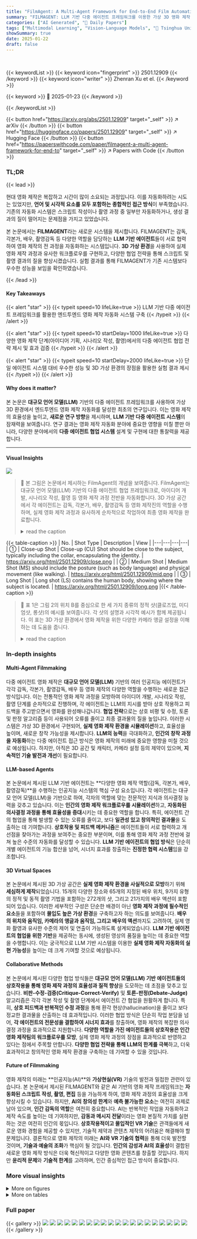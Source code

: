 ```yaml
---
title: "FilmAgent: A Multi-Agent Framework for End-to-End Film Automation in Virtual 3D Spaces"
summary: "FILMAGENT: LLM 기반 다중 에이전트 프레임워크를 이용한 가상 3D 영화 제작 자동화"
categories: ["AI Generated", "🤗 Daily Papers"]
tags: ["Multimodal Learning", "Vision-Language Models", "🏢 Tsinghua University",]
showSummary: true
date: 2025-01-22
draft: false
---
```


<br>

{{< keywordList >}}
{{< keyword icon="fingerprint" >}} 2501.12909 {{< /keyword >}}
{{< keyword icon="writer" >}} Zhenran Xu et el. {{< /keyword >}}
 
{{< keyword >}} 🤗 2025-01-23 {{< /keyword >}}
 
{{< /keywordList >}}

{{< button href="https://arxiv.org/abs/2501.12909" target="_self" >}}
↗ arXiv
{{< /button >}}
{{< button href="https://huggingface.co/papers/2501.12909" target="_self" >}}
↗ Hugging Face
{{< /button >}}
{{< button href="https://paperswithcode.com/paper/filmagent-a-multi-agent-framework-for-end-to" target="_self" >}}
↗ Papers with Code
{{< /button >}}




### TL;DR


{{< lead >}}

현대 영화 제작은 복잡하고 시간이 많이 소요되는 과정입니다.  이를 자동화하려는 시도는 있었지만, **언어 및 시각적 요소를 모두 포함하는 종합적인 접근 방식**이 부족했습니다. 기존의 자동화 시스템은 스크립트 작성이나 촬영 과정 중 일부만 자동화하거나, 생성 결과의 질이 떨어지는 문제점을 가지고 있었습니다. 

본 논문에서는 **FILMAGENT**라는 새로운 시스템을 제시합니다.  FILMAGENT는 감독, 각본가, 배우, 촬영감독 등 다양한 역할을 담당하는 **LLM 기반 에이전트**들이 서로 협력하여 영화 제작의 전 과정을 자동화하는 시스템입니다.  **3D 가상 환경**을 사용하여 실제 영화 제작 과정과 유사한 워크플로우를 구현하고, 다양한 협업 전략을 통해 스크립트 및 촬영 결과의 질을 향상시켰습니다.  실험 결과를 통해 FILMAGENT가 기존 시스템보다 우수한 성능을 보임을 확인하였습니다.

{{< /lead >}}


#### Key Takeaways

{{< alert "star" >}}
{{< typeit speed=10 lifeLike=true >}} LLM 기반 다중 에이전트 프레임워크를 활용한 엔드투엔드 영화 제작 자동화 시스템 구축 {{< /typeit >}}
{{< /alert >}}

{{< alert "star" >}}
{{< typeit speed=10 startDelay=1000 lifeLike=true >}} 다양한 영화 제작 단계(아이디어 기획, 시나리오 작성, 촬영)에서의 다중 에이전트 협업 전략 제시 및 효과 검증 {{< /typeit >}}
{{< /alert >}}

{{< alert "star" >}}
{{< typeit speed=10 startDelay=2000 lifeLike=true >}} 단일 에이전트 시스템 대비 우수한 성능 및 3D 가상 환경의 장점을 활용한 실험 결과 제시 {{< /typeit >}}
{{< /alert >}}

#### Why does it matter?
본 논문은 **대규모 언어 모델(LLM)** 기반의 다중 에이전트 프레임워크를 사용하여 가상 3D 환경에서 엔드투엔드 영화 제작 자동화를 달성한 최초의 연구입니다. 이는 영화 제작의 효율성을 높이고, **새로운 연구 방향**을 제시하며, **LLM 기반 다중 에이전트 시스템**의 잠재력을 보여줍니다.  연구 결과는 영화 제작 자동화 분야에 중요한 영향을 미칠 뿐만 아니라, 다양한 분야에서의 **다중 에이전트 협업 시스템** 설계 및 구현에 대한 통찰력을 제공합니다.

------
#### Visual Insights



![](https://arxiv.org/html/2501.12909/extracted/6148210/pics_v2/intro_2025_v3.png)

> 🔼 본 그림은 논문에서 제시하는 FilmAgent의 개념을 보여줍니다. FilmAgent는 대규모 언어 모델(LLM) 기반의 다중 에이전트 협업 프레임워크로, 아이디어 개발, 시나리오 작성, 촬영 등 영화 제작 과정 전반을 자동화합니다. 3D 가상 공간에서 각 에이전트는 감독, 각본가, 배우, 촬영감독 등 영화 제작진의 역할을 수행하며, 실제 영화 제작 과정과 유사하게 순차적으로 작업하여 최종 영화 제작을 완료합니다.
> <details>
> <summary>read the caption</summary>
> Figure 1:  We introduce FilmAgent, a multi-agent collaborative framework for end-to-end film automation powered by large language models (LLMs). A team of LLM-based agents takes on film crew roles, and simulates the human workflow in 3D virtual spaces by sequentially engaging in idea development, scriptwriting, and cinematography, finally completing the filmmaking process.
> </details>





{{< table-caption >}}
| No. | Shot Type | Description | View |
|---|---|---|---|
| ① | Close-up Shot | Close-up (CU) Shot should be close to the subject, typically including the collar, encapsulating the identity. | https://arxiv.org/html/2501.12909/close.png |
| ② | Medium Shot | Medium Shot (MS) should include the posture (such as body language) and physical movement (like walking). | https://arxiv.org/html/2501.12909/mid.png |
| ③ | Long Shot | Long shot (LS) contains the human body, showing where the subject is located. | https://arxiv.org/html/2501.12909/long.png |{{< /table-caption >}}

> 🔼 표 1은 그림 2의 위치 B를 중심으로 한 세 가지 종류의 정적 샷(클로즈업, 미디엄샷, 롱샷)의 예시를 보여줍니다. 각 샷의 설명과 시각적 예시가 함께 제공됩니다. 이 표는 3D 가상 환경에서 영화 제작을 위한 다양한 카메라 앵글 설정을 이해하는 데 도움을 줍니다.
> <details>
> <summary>read the caption</summary>
> Table 1: Examples of 3 types of static shots in Figure 2, targeted at Position B.
> </details>





### In-depth insights


#### Multi-Agent Filmmaking
다중 에이전트 영화 제작은 **대규모 언어 모델(LLM)** 기반의 여러 인공지능 에이전트가 각각 감독, 각본가, 촬영감독, 배우 등 영화 제작의 다양한 역할을 수행하는 새로운 접근 방식입니다. 이는 전통적인 영화 제작 과정을 모방하여 아이디어 개발, 시나리오 작성, 촬영 단계를 순차적으로 진행하며, 각 에이전트는 LLM의 지시를 받아 상호 작용하고 피드백을 주고받으면서 영화를 완성해나갑니다.  **협업 전략**으로는 상호 비평 및 수정, 토론 및 판정 알고리즘 등이 사용되어 오류를 줄이고 최종 결과물의 질을 높입니다.  이러한 시스템은 가상 3D 환경에서 구현되어,  **실제 영화 제작 환경을 시뮬레이션**하고, 효율성을 높이며, 새로운 창작 가능성을 제시합니다. **LLM의 능력**을 극대화하고, **인간의 창작 과정을 자동화**하는 다중 에이전트 접근 방식은 영화 제작의 미래에 중요한 영향을 미칠 것으로 예상됩니다.  하지만, 아직은 3D 공간 및 캐릭터, 카메라 설정 등의 제약이 있으며,  **지속적인 기술 발전과 개선**이 필요합니다.

#### LLM-based Agents
본 논문에서 제시된 LLM 기반 에이전트는 **다양한 영화 제작 역할(감독, 각본가, 배우, 촬영감독)**을 수행하는 인공지능 시스템의 핵심 구성 요소입니다. 각 에이전트는 대규모 언어 모델(LLM)을 기반으로 하여, 각자의 역할에 맞는 전문적인 지식과 의사결정 능력을 갖추고 있습니다. 이는 **인간의 영화 제작 워크플로우를 시뮬레이션**하고, **자동화된 의사결정 과정을 통해 효율성을 증대**시키는 데 중요한 역할을 합니다.  특히, 에이전트 간의 협업을 통해 발생할 수 있는 오류를 줄이고, 보다 **일관성 있고 창의적인 결과물**을 도출하는 데 기여합니다.  **상호작용 및 피드백 메커니즘**은 에이전트들이 서로 협력하고 개선점을 찾아가는 과정을 보여주는 중요한 부분이며, 이를 통해 영화 제작 과정 전반에 걸쳐 높은 수준의 자동화를 달성할 수 있습니다.  **LLM 기반 에이전트의 협업 방식**은 단순히 개별 에이전트의 기능 합산을 넘어, 시너지 효과를 창출하는 **진정한 협력 시스템**임을 강조합니다.

#### 3D Virtual Spaces
본 논문에서 제시된 3D 가상 공간은 **실제 영화 제작 환경을 사실적으로 모방**하기 위해 **세심하게 제작**되었습니다.  15개의 다양한 장소와 65개의 지정된 배우 위치, 9가지 유형의 정적 및 동적 촬영 기법을 포함하는 272개의 샷, 그리고 21가지의 배우 액션이 포함되어 있습니다. 이러한 세부적인 구성은 단순한 배경이 아닌 **영화 제작 과정에 필수적인 요소**들을 포함하여 **몰입도 높은 가상 환경**을 구축하고자 하는 의도를 보여줍니다.  **배우의 위치와 움직임, 카메라의 앵글과 움직임, 그리고 배우의 액션**까지도 고려하여, 실제 영화 촬영과 유사한 수준의 제어 및 연출이 가능하도록 설계되었습니다.  **LLM 기반 에이전트의 협업을 위한 기반**을 제공하는 동시에, 생성된 영상의 품질을 높이는 데 중요한 역할을 수행합니다.  이는 궁극적으로 LLM 기반 시스템을 이용한 **실제 영화 제작 자동화의 실현 가능성**을 높이는 데 크게 기여할 것으로 예상됩니다.

#### Collaborative Methods
본 논문에서 제시된 다양한 협업 방식들은 **대규모 언어 모델(LLM) 기반 에이전트들의 상호작용을 통해 영화 제작 과정의 효율성과 질적 향상**을 도모하는 데 초점을 맞추고 있습니다.  **비판-수정-검증(Critique-Correct-Verify)** 및 **토론-판정(Debate-Judge)** 알고리즘은 각각 각본 작성 및 촬영 단계에서 에이전트 간 협업을 원활하게 합니다. 특히, **상호 피드백과 반복적인 수정 과정**을 통해 환각 현상(hallucination)을 줄이고 보다 정교한 결과물을 산출하는 데 효과적입니다.  이러한 협업 방식은 단순히 작업 분담을 넘어, **각 에이전트의 전문성을 결합하여 시너지 효과**를 창출하며, 영화 제작의 복잡한 의사결정 과정을 효과적으로 지원합니다.  **다양한 역할을 가진 에이전트들의 상호작용은 인간 영화 제작팀의 워크플로우를 모방**, 실제 영화 제작 과정의 장점을 효과적으로 반영하고 있다는 점에서 주목할 만합니다.  **다양한 협업 전략을 통해 LLM의 한계를 극복**하고, 더욱 효과적이고 창의적인 영화 제작 환경을 구축하는 데 기여할 수 있을 것입니다.

#### Future of Filmmaking
영화 제작의 미래는 **인공지능(AI)**와 **가상현실(VR)** 기술의 발전과 밀접한 관련이 있습니다.  본 논문에서 제시된 FILMAGENT와 같은 AI 기반의 영화 제작 프레임워크는 **자동화된 스크립트 작성, 촬영, 편집** 등을 가능하게 하여, 영화 제작 과정의 효율성을 크게 향상시킬 수 있습니다. 하지만, **AI의 창의성 한계**와 **예측 불가능한 요소**는 여전히 과제로 남아 있으며, **인간 감독의 역할**은 여전히 중요합니다.  AI는 반복적인 작업을 자동화하고 제작 속도를 높이는 데 기여하지만, **감동과 메시지 전달**이라는 영화 본질적 가치를 실현하는 것은 여전히 인간의 몫입니다.  **상호작용적이고 몰입적인 VR 기술**은 관객들에게 새로운 영화 경험을 제공할 수 있지만, 기술적 제약과 콘텐츠 제작의 어려움은 해결해야 할 문제입니다.  결론적으로 영화 제작의 미래는 **AI와 VR 기술의 협력**을 통해 더욱 발전할 것이며, **기술과 예술의 조화**가 핵심이 될 것입니다.  **인간의 감성과 AI의 효율성**이 결합된 새로운 영화 제작 방식은 더욱 혁신적이고 다양한 영화 콘텐츠를 창출할 것입니다.  하지만 **윤리적 문제**와 **기술적 한계**를 고려하며, 인간 중심적인 접근 방식이 중요합니다.


### More visual insights

<details>
<summary>More on figures
</summary>


![](https://arxiv.org/html/2501.12909/x1.png)

> 🔼 그림 2는 Unity를 사용하여 FilmAgent에서 구축된 3D 공간(거실) 중 하나를 수직으로 본 모습입니다.  환경은 배우의 지정된 위치와 촬영을 위한 다양한 카메라 설정을 미리 구성하고 있습니다.  여기에는 여러 거리에서 정지된 샷과 캐릭터를 따라가거나 중심으로 회전하는 동적 샷이 포함됩니다. 이 공간의 전체 카메라 설정은 그림 8에 나와 있습니다.
> <details>
> <summary>read the caption</summary>
> Figure 2: A vertical view of one of the 3D spaces (the living room) in FilmAgent built with Unity. The environment is pre-configured with designated positions for actors and various camera setups for cinematography. These include static shots from multiple distances and dynamic shots that either follow or orbit around characters. Full camera setup of this space is provided in Figure 8.
> </details>



![](https://arxiv.org/html/2501.12909/x2.png)

> 🔼 그림 3은 FilmAgent의 워크플로우를 보여줍니다. 이야기의 아이디어와 3D 가상 공간이 주어지면 감독은 캐릭터 프로필과 장면 개요를 만듭니다. 배우, 각본가, 감독은 대화와 동작에 대해 협업합니다. 촬영 감독은 각 줄에 대한 카메라 설정을 주석으로 달고, 마지막으로 3D 공간에서 영화를 촬영합니다. LLM 기반 에이전트는 다양한 영화 제작진 역할을 맡아 Critique-Correct-Verify 및 Debate-Judge 전략을 통해 협업합니다.
> <details>
> <summary>read the caption</summary>
> Figure 3:  Workflow of FilmAgent. Given a story idea and 3D virtual spaces, the director creates character profiles and a scene outline. Actors, the screenwriter, and the director then collaborate on dialogue and movements. Cinematographers annotate camera setups for each line. Finally, the film is shot within the 3D spaces. LLM-based agents take on various film crew roles, collaborating through Critique-Correct-Verify and Debate-Judge strategies.
> </details>



![](https://arxiv.org/html/2501.12909/x3.png)

> 🔼 그림 4는 각 대사에 해당하는 동작을 주석으로 달아야 한다는 점을 보여줍니다. 즉, 시나리오 작가는 단순히 대화만 쓰는 것이 아니라, 각 대사에 맞는 배우의 동작, 즉 어떤 자세를 취해야 하는지, 어떤 동작을 해야 하는지를 구체적으로 지정해야 함을 의미합니다. 이를 통해 시각적 스토리텔링에 대한 이해를 높이고, 보다 풍부하고 몰입도 높은 영상 제작을 위한 기반을 마련합니다.
> <details>
> <summary>read the caption</summary>
> Figure 4: The responsibilities of a screenwriter extend beyond writing dialogues; they also involve annotating the corresponding action for each line.
> </details>



![](https://arxiv.org/html/2501.12909/x4.png)

> 🔼 그림 5는 다중 에이전트 협업 이후 업데이트된 스크립트와 카메라 선택에 대한 승률, 무승부율, 패배율을 보여줍니다. 원본 버전과 비교하여 다중 에이전트 협업을 통해 스크립트와 카메라 설정이 얼마나 개선되었는지 정량적으로 나타냅니다.  세부적으로는 스크립트 작성 단계(Scriptwriting #2, Scriptwriting #3)와 촬영 단계(Cinematography)에서의 개선 효과를 보여주는 승률을 제시합니다.
> <details>
> <summary>read the caption</summary>
> Figure 5:  Compared with the original version, the win, tie, and lose rates of the updated script and camera choices after multi-agent collaboration.
> </details>



![](https://arxiv.org/html/2501.12909/extracted/6148210/locations/Apartment_kitchen.png)

> 🔼 본 그림은 FilmAgent와 Sora가 생성한 '다툼과 결별 장면' 비디오를 비교한 것입니다. Sora는 다양한 장면, 스타일, 샷에 대한 뛰어난 적응력을 보여주는 반면, FilmAgent는 이야기 전개 능력을 갖춘 일관성 있고 물리 법칙을 준수하는 비디오를 생성할 수 있습니다. 즉, Sora는 다양한 시각적 표현에 유연하지만, FilmAgent는 이야기의 흐름과 물리적 현실성을 더 잘 유지합니다.
> <details>
> <summary>read the caption</summary>
> Figure 6: Comparison of videos showing “a quarrel and breakup scene” produced by FilmAgent and Sora. Sora demonstrates excellent adaptability to various scenes, styles, and shots, while FilmAgent can produce coherent, physics-compliant videos with storytelling capabilities.
> </details>



![](https://arxiv.org/html/2501.12909/extracted/6148210/locations/Apartment_living_room.png)

> 🔼 그림은 아파트 주방의 3D 렌더링을 보여줍니다. 가구와 가전제품이 배치되어 있으며, 실제 아파트 주방과 유사한 환경을 제공합니다.  이 이미지는 가상 영화 제작을 위한 FILMAGENT 프레임워크에서 사용되는 가상 3D 공간의 일부분을 보여줍니다.  다양한 가구와 장비를 통해 다양한 영화 장면을 촬영할 수 있는 다양한 환경을 제공합니다.
> <details>
> <summary>read the caption</summary>
> (a) Apartment kitchen
> </details>



![](https://arxiv.org/html/2501.12909/extracted/6148210/locations/Beverage_Room.png)

> 🔼 해당 그림은 논문의 3.1절 환경 설정 부분에 포함된 여러 3D 가상 공간 중 하나인 아파트 거실의 모습을 보여줍니다.  아파트 거실 공간은 영화 제작을 위한 가상 세트장으로 사용되며, 배우의 위치, 카메라 위치, 촬영 각도 등이 미리 설정되어 있습니다.  다양한 가구와 소품들이 배치되어 있으며, 현실적인 아파트 거실 분위기를 재현하고 있습니다. 이 그림은 FILMAGENT 시스템이 제공하는 다양하고 현실적인 3D 환경을 보여주는 예시 중 하나입니다.
> <details>
> <summary>read the caption</summary>
> (b) Apartment living room
> </details>



![](https://arxiv.org/html/2501.12909/extracted/6148210/locations/Billiard_room.png)

> 🔼 그림은 논문의 3.1절 환경 설정에서 설명하는 가상 3D 영화 제작 공간 중 하나인 음료수가 있는 방(Beverage room)을 보여줍니다. 이 공간은 다양한 영화 장면을 촬영할 수 있도록 다양한 소품과 배경으로 구성되어 있습니다.  다른 그림들과 마찬가지로, 배우의 위치와 카메라 위치가 미리 설정되어 있어 영화 제작 과정의 자동화를 위한 시스템의 핵심 요소임을 보여줍니다.
> <details>
> <summary>read the caption</summary>
> (c) Beverage room
> </details>



![](https://arxiv.org/html/2501.12909/extracted/6148210/locations/Dining_Room.png)

> 🔼 그림 (d)는 논문에서 제시된 가상 3D 공간 중 하나인 당구장을 보여줍니다. 당구대, 의자, 테이블 등 당구장의 전형적인 가구들이 배치되어 있으며, 영화 제작을 위해 배우의 위치와 카메라 앵글을 미리 설정할 수 있도록 디자인되었습니다.  실제 영화 촬영 환경과 유사한 가상 환경을 구축하여 영화 제작 과정을 자동화하는 FILMAGENT 시스템의 구성 요소를 보여주는 예시입니다.
> <details>
> <summary>read the caption</summary>
> (d) Billiard room
> </details>



![](https://arxiv.org/html/2501.12909/extracted/6148210/locations/Gaming_room.png)

> 🔼 그림은 논문의 3.1절 환경 설정에서 언급된 가상 3D 공간 중 하나인 다이닝 룸(식당)의 모습을 보여줍니다.  다양한 가구와 배경으로 구성된 현실적인 식당의 모습을 보여주며, 영화 제작을 위한 가상 환경으로 사용됨을 시각적으로 보여줍니다.  실제 영화 촬영처럼 배우의 위치와 카메라 각도를 미리 설정하여 사용할 수 있는 공간임을 보여줍니다.
> <details>
> <summary>read the caption</summary>
> (e) Dining room
> </details>



![](https://arxiv.org/html/2501.12909/extracted/6148210/locations/Large_kitchen.png)

> 🔼 그림 (f)는 논문에서 제시된 가상 3D 환경의 게임방을 보여줍니다. 다양한 가구와 게임 관련 용품들이 배치되어 있으며, 실제 게임방과 유사한 분위기를 연출합니다. 이 공간은 영화 제작 과정에서 다양한 장면을 연출하는 데 사용될 수 있습니다.  배경으로 사용될 15개의 가상 공간 중 하나입니다.
> <details>
> <summary>read the caption</summary>
> (f) Gaming room
> </details>



![](https://arxiv.org/html/2501.12909/extracted/6148210/locations/Meeting_room.png)

> 🔼 이 그림은 논문의 3.1절 환경 설정에서 설명하는 가상의 3D 공간 중 하나인 큰 주방의 모습을 보여줍니다.  다양한 가구와 물건들이 사실적으로 배치되어 있으며 영화 촬영을 위한 배우의 위치와 카메라의 위치가 미리 설정되어 있는 것을 확인할 수 있습니다.  전체적인 분위기는 현실적인 주방을 연상시키며, 영화 제작에 필요한 다양한 요소들을 포함하고 있습니다.
> <details>
> <summary>read the caption</summary>
> (g) Large kitchen
> </details>



![](https://arxiv.org/html/2501.12909/extracted/6148210/locations/Office.png)

> 🔼 이 그림은 논문의 3.1절 환경 설정에서 설명하는 가상 3D 영화 제작 환경의 일부인 회의실의 모습을 보여줍니다.  다양한 가구와 장비가 갖춰진 실제 회의실처럼 보이도록 디자인되었으며, 영화 제작을 위한 다양한 시나리오를 구현하는 데 사용됩니다.  특히 배우의 위치 및 카메라 위치 설정에 유용하게 사용될 수 있습니다.
> <details>
> <summary>read the caption</summary>
> (h) Meeting room
> </details>



![](https://arxiv.org/html/2501.12909/extracted/6148210/locations/Reception_Room.png)

> 🔼 그림은 논문의 3.1절 환경 설정에서 설명하는 가상 3D 공간 중 하나인 사무실의 모습을 보여줍니다. 다양한 영화 촬영을 위한 다양한 소품 및 배경이 갖춰져 있으며, 배우의 위치와 카메라 위치를 미리 설정하여 영화 제작 과정을 자동화하기 위한 시스템의 환경을 보여줍니다.  실제 사무실과 유사한 환경을 구현하여 현실감 있는 영화 제작이 가능하도록 설계되었음을 알 수 있습니다.
> <details>
> <summary>read the caption</summary>
> (i) Office
> </details>



![](https://arxiv.org/html/2501.12909/extracted/6148210/locations/Relaxing_Room.png)

> 🔼 (j) 접수실 사진은 논문의 3D 가상 환경 설정 섹션에 포함된 여러 장소 중 하나이며, 영화 제작을 위한 다양한 배경을 제공합니다. 이 이미지는 실제 영화 촬영 세트장과 유사하게 디자인된 가상 환경의 디테일을 보여줍니다. 실제 영화 촬영 환경과 유사한 디테일을 가진 가상 세트장을 보여줍니다.
> <details>
> <summary>read the caption</summary>
> (j) Reception room
> </details>



![](https://arxiv.org/html/2501.12909/extracted/6148210/locations/Roadside.png)

> 🔼 그림은 논문의 3.1절 환경 설정에서 설명하는 가상 영화 제작을 위한 3D 가상 공간 중 하나인 '휴식 공간'을 보여줍니다. 편안한 분위기의 가구들과 넓은 공간이 특징이며, 영화 촬영을 위한 다양한 카메라 위치와 배우의 위치가 미리 설정되어 있습니다.
> <details>
> <summary>read the caption</summary>
> (k) Relaxing room
> </details>



![](https://arxiv.org/html/2501.12909/extracted/6148210/locations/Sofa_Corner.png)

> 🔼 그림은 논문의 3.1절 환경 설정에서 설명하는 가상 3D 공간 중 하나인 도로변(Roadside)을 보여줍니다. 사진은 도로변을 배경으로 한 장면으로, 영화 촬영을 위해 미리 설정된 배우의 위치와 카메라 위치를 보여줍니다.  배우는 지정된 위치에서 연기를 하고, 카메라는 특정 각도와 거리에서 촬영을 합니다. 이러한 사전 설정은 영화 제작의 효율성을 높이고, 촬영 과정을 자동화하는 데 도움이 됩니다.
> <details>
> <summary>read the caption</summary>
> (l) Roadside
> </details>



![](https://arxiv.org/html/2501.12909/extracted/6148210/locations/Storehouse.png)

> 🔼 그림은 논문의 3.1절 환경 설정 부분에 속하며, 소파가 있는 가상 3D 공간의 한 장면을 보여줍니다.  다양한 카메라 위치와 촬영 각도를 시각적으로 보여주는 것으로 보입니다. 그림 속의 (m)은 서브 캡션으로 해당 공간이 '소파 코너'임을 나타냅니다.  좀 더 자세히 설명하자면, 영화 제작을 위한 가상 환경을 구축하는 과정에서 사용되는 다양한 장소 중 하나이며, 이 그림을 통해  실제 촬영 환경을 미리 시뮬레이션하고 시각화하여 제작 과정의 효율성을 높이는 데 활용될 수 있습니다.
> <details>
> <summary>read the caption</summary>
> (m) Sofa corner
> </details>



![](https://arxiv.org/html/2501.12909/extracted/6148210/locations/Work_room.png)

> 🔼 그림은 논문의 3.1절 환경 설정에서 설명하는 가상 3D 영화 제작 환경에 포함된 15개 장소 중 하나인 창고의 모습을 보여줍니다. 사진은 창고 내부의 전체적인 분위기와 배치를 보여주는 이미지입니다. 실제 영화 촬영에 사용될 수 있는 다양한 소품과 배경이 배치되어 있을 것으로 예상됩니다. 이 이미지는 논문에서 제시하는 가상 환경이 실제 영화 제작 환경과 유사한 수준의 시각적 디테일과 현실감을 제공함을 시각적으로 보여주는 역할을 합니다.
> <details>
> <summary>read the caption</summary>
> (n) Storehouse
> </details>



![](https://arxiv.org/html/2501.12909/x5.png)

> 🔼 그림은 논문의 3.1절 환경 설정에서 설명하는 가상 3D 영화 제작 공간 중 하나인 작업실의 모습을 보여줍니다.  다양한 영화 촬영을 위해 미리 설정된 배우 위치와 카메라 위치가 포함되어 있습니다.  이러한 3D 공간은 다양한 장면을 위한 다양한 배경을 제공하고, 영화 제작 과정의 자동화에 필수적인 요소입니다.
> <details>
> <summary>read the caption</summary>
> (o) Work room
> </details>



</details>




<details>
<summary>More on tables
</summary>


{{< table-caption >}}
| Method | LLM | Action | Plot | Profile | Camera | Avg. |
|---|---|---|---|---|---|---|
| CoT | GPT-4o | 0.68 | 1.60 | 3.84 | 1.67 | 2.63 |
| CoT | o1 | 0.80 | 2.73 | 3.60 | 2.86 | 3.30 |
| FilmAgent (Solo) | GPT-4o | 0.80 | 1.87 | 4.20 | 2.07 | 3.04 |
| FilmAgent (Group) | GPT-4o | 0.88 | 3.53 | 4.44 | 3.53 | 3.98 |{{< /table-caption >}}
> 🔼 표 2는 인간의 주석을 사용하여 배우의 행동, 전체 줄거리 일관성, 배우 프로필과의 스크립트 일치성, 카메라 설정의 적절성을 평가 척도를 사용하여 기준 모델들을 비교한 표입니다. 행동에 대한 평가 척도는 정확도(0-1)이고, 다른 항목들은 5점 리커트 척도를 사용했습니다.
> <details>
> <summary>read the caption</summary>
> Table 2: Comparison of baselines using human annotations for actor actions, overall plot coherence, script alignment with actor profiles, and appropriateness of camera settings. The evaluation metric for Action is accuracy (0-1), while the others use a 5-point Likert scale.
> </details>

{{< table-caption >}}
| Before Multi-Agent Collaboration | After Multi-Agent Collaboration | 
|---|---| 
| **Case #1** | <br>**Scene #1 (Roadside)**<br>Emma: I’d love that. Where should we meet?<br><span style="color:#FF0000;">Alex: (Standing suggest) There’s a cafe just around the corner from here. How about tomorrow at 3?</span><br>Emma: (Standing happy) Perfect! See you tomorrow.<br>**Scene #2 (Alex’s living room)**<br>Alex: (Standing greeting) Welcome to my humble abode! Make yourself comfortable! | <br>**Scene #1 (Roadside)**<br>Emma: I’d love that. Where should we meet?<br><span style="color:#00CC00;">Alex: (Standing thinking) How about at my place? Tomorrow at 3?</span><br>Emma: (Standing happy) Perfect! See you tomorrow.<br>**Scene #2 (Alex’s living room)**<br>Alex: (Standing greeting) Welcome to my humble abode! Make yourself comfortable! | 
|  | **Critiques from the Director**: For the reasonableness of actions, {"dialogue": "There’s a cafe …?", "correct_action": "Standing suggest", "suggested_revision": "Standing thinking"}. For the fluency of the script, the dialogue in Scene 1 mentions meeting up in cafe, but Scene 2 shows them at Alex’s house instead. Consider changing Alex’s dialogue to mention catching up at his place to make Scene 2 more natural. |  | 
| **Case #2** | Brooke: Alex said I was always overreacting. It really hurt me.<br><span style="color:#FF0000;">Dana: Sounds rough. There was a time I felt ignored too but I chose to let it go. Maybe we should all lay it out.</span> | Brooke: Alex said I was always overreacting. It really hurt me.<br><span style="color:#00CC00;">Dana: That must have been really tough for you. There was a time I felt overlooked too, but talking about it openly could help us all.</span> | 
|  | **Dana’s profile**: {"name": "Dana","age": "34","gender": "female","occupation": "therapist","personality traits": "empathetic, patient","speaking style": "soothing, deliberate, therapeutic"}. <br>**Critiques from the Actor Dana**: It would be more effective to say “That must have been really tough for you.” This reinforces my empathetic and patient traits. |  | 
| **Case #3** | <img src="https://arxiv.org/html/2501.12909/modified_before.png" height="92" width="165"> | <img src="https://arxiv.org/html/2501.12909/modified_after.png" height="92" width="165"> | 
|  | Here are <span style="font-weight:bold;">the selected shots for the last line in Case #1. Debate from one Cinematographer:</span> Tracking Shot is not applicable as Alex is not moving, violating the guideline of Tracking Shot usage. Instead, the Medium Shot correctly shows Alex’s body language. |  | 
| **Case #4** | Mia: (Standing Arguing) What is this? I found messages between you and Lily. <span style="font-style:italic;"><span style="color:#FF0000;"> (Medium Shot of Mia)</span></span><br>Alex: (Standing Thinking) Mia, I can explain. These conversations were some unfinished matters from the past. <span style="font-style:italic;"><span style="color:#FF0000;"> (Medium Shot of Alex)</span></span><br>Mia: (Standing Angry) Past? These are from just last week! How could you hide this from me? <span style="font-style:italic;"><span style="color:#FF0000;"> (Medium Shot of Mia)</span></span><br>Alex: (Standing Deny) I didn’t think it was important. I didn’t want to upset you.<span style="font-style:italic;"><span style="color:#FF0000;"> (Medium Shot of Alex)</span></span> | Mia: (Standing Arguing) What is this? I found messages between you and Lily. <span style="font-style:italic;"><span style="color:#00CC00;"> (Medium Shot of Mia)</span></span><br>Alex: (Standing Thinking) Mia, I can explain. These conversations were some unfinished matters from the past. <span style="font-style:italic;"><span style="color:#00CC00;"> (Pan Shot of Alex)</span></span><br>Mia: (Standing Angry) Past? These are from just last week! How could you hide this from me? <span style="font-style:italic;"><span style="color:#00CC00;"> (Pan Shot of Mia)</span></span><br>Alex: (Standing Deny) I didn’t think it was important. I didn’t want to upset you. <span style="font-style:italic;"><span style="color:#00CC00;"> (Close-up Shot of Alex)</span></span> | 
|  | **Debate from one Cinematographer** about the third line: The Medium Shot is used again to capture Mia’s body language. However, having consecutive static medium shots might make the scene feel dull. Consider replacing this shot with a Pan Shot to create some dynamic tension. |  | {{< /table-caption >}}
> 🔼 표 3은 다중 에이전트 협업 전후의 스크립트 및 카메라 설정 비교와 토론 과정 발췌를 보여줍니다.  1번과 2번 사례는 각각 스크립트 작성 2단계와 3단계의 비판-수정-검증 방법에서, 3번과 4번 사례는 촬영 단계의 토론-판정 방법에서 나온 것입니다.  다중 에이전트 협업을 통해 스크립트와 카메라 설정의 개선을 보여주는 구체적인 예시들을 제시합니다.
> <details>
> <summary>read the caption</summary>
> Table 3:  Comparisons of the scripts and camera settings before (left) and after (right) multi-agent collaboration, with excerpts from their discussion process. Case #1 and #2 are from the Critique-Correct-Verify method in Scriptwriting #2 and #3 stages respectively. Case #3 and #4 are from the Debate-Judge method in Cinematography.
> </details>

{{< table-caption >}}
|---|---|---|
|   |   |   |
|   |   |   |
|   |   |   |
|   |   |   |
|   |   |   |{{< /table-caption >}}
> 🔼 표 4는 그림 8에 제시된 6가지 다이나믹 샷(동적인 카메라 움직임을 사용하는 촬영 기법)의 예시를 보여줍니다. 각 샷의 유형, 설명, 그리고 시각적 예시(뷰)가 포함되어 있어 다이나믹 샷의 특징과 사용 방법을 이해하는 데 도움을 줍니다.  표에 제시된 6가지 샷은 팬 샷, 줌 샷, 트래킹 샷, 곡선 서라운드 샷, 360도 아크 샷, 트럭 샷이며, 각 샷의 특징과 사용 조건이 자세히 설명되어 있습니다.
> <details>
> <summary>read the caption</summary>
> Table 4: Examples of 6 types of dynamic shots in Figure 8.
> </details>

{{< table-caption >}}
| No. | Shot Type | Description | View |
|---|---|---|---| 
| ④ | Pan Shot | A pan shot smoothly rotates horizontally from one side to the other while remaining stationary. The view follows the subject’s movement from A to D. | [https://arxiv.org/html/2501.12909/Pan_Shot-1.png](https://arxiv.org/html/2501.12909/Pan_Shot-1.png) | [https://arxiv.org/html/2501.12909/Pan_Shot-2.png](https://arxiv.org/html/2501.12909/Pan_Shot-2.png) | [https://arxiv.org/html/2501.12909/Pan_Shot-3.png](https://arxiv.org/html/2501.12909/Pan_Shot-3.png) |
| ⑤ | Zoom Shot | Zooming brings the subject closer, effectively magnifying a specific focus point in the frame. The view shows the zoom shot from position B. | [https://arxiv.org/html/2501.12909/Zoom_Shot-1.png](https://arxiv.org/html/2501.12909/Zoom_Shot-1.png) | [https://arxiv.org/html/2501.12909/Zoom_Shot-2.png](https://arxiv.org/html/2501.12909/Zoom_Shot-2.png) | [https://arxiv.org/html/2501.12909/Zoom_Shot-3.png](https://arxiv.org/html/2501.12909/Zoom_Shot-3.png) |
| ⑥ | Tracking Shot | A tracking shot involves a moving camera that follows one or more characters. The view of the example follows the character’s back from position A to D. | [https://arxiv.org/html/2501.12909/Follow_Shot-1.png](https://arxiv.org/html/2501.12909/Follow_Shot-1.png) | [https://arxiv.org/html/2501.12909/Follow_Shot-2.png](https://arxiv.org/html/2501.12909/Follow_Shot-2.png) | [https://arxiv.org/html/2501.12909/Follow_Shot-3.png](https://arxiv.org/html/2501.12909/Follow_Shot-3.png) |
| ⑦ | Curve Surround Shot | Curve Surround Shot is an Arc Shot orbiting the camera around a character from feet to head. The character often makes an entrance as the camera circles it. | [https://arxiv.org/html/2501.12909/Curve_Surround_Shot-1.png](https://arxiv.org/html/2501.12909/Curve_Surround_Shot-1.png) | [https://arxiv.org/html/2501.12909/Curve_Surround_Shot-2.png](https://arxiv.org/html/2501.12909/Curve_Surround_Shot-2.png) | [https://arxiv.org/html/2501.12909/Curve_Surround_Shot-3.png](https://arxiv.org/html/2501.12909/Curve_Surround_Shot-3.png) |
| ⑧ | 360-Degree Arc Shot | A 360-degree Arc Shot revolves the camera around a character at a fixed height, typically with the character stationary as the camera circles it. | [https://arxiv.org/html/2501.12909/360_Degrees_Shot-1.png](https://arxiv.org/html/2501.12909/360_Degrees_Shot-1.png) | [https://arxiv.org/html/2501.12909/360_Degrees_Shot-2.png](https://arxiv.org/html/2501.12909/360_Degrees_Shot-2.png) | [https://arxiv.org/html/2501.12909/360_Degrees_Shot-3.png](https://arxiv.org/html/2501.12909/360_Degrees_Shot-3.png) |
| ⑨ | Truck Shot | Trucking involves the camera moving side to side along a fixed point, effective for conveying scene dynamics. The view in the example provides a comprehensive view of the entire location. | [https://arxiv.org/html/2501.12909/Track_Shot-1.png](https://arxiv.org/html/2501.12909/Track_Shot-1.png) | [https://arxiv.org/html/2501.12909/Track_Shot-2.png](https://arxiv.org/html/2501.12909/Track_Shot-2.png) | [https://arxiv.org/html/2501.12909/Track_Shot-3.png](https://arxiv.org/html/2501.12909/Track_Shot-3.png) |{{< /table-caption >}}
> 🔼 표 5는 영화의 전반적인 줄거리 일관성, 배우 프로필과의 스크립트 일치성, 그리고 카메라 설정의 적절성에 대한 5점 리커트 척도의 세부 정보를 보여줍니다. 각 항목에 대한 평가 기준과 점수 범위를 자세히 설명하여, 독자가 영화의 질적 측면을 평가하는 데 도움을 줍니다.
> <details>
> <summary>read the caption</summary>
> Table 5: Details of the 5-point Likert scale for overall plot coherence, script alignment with actor profiles, and appropriateness of camera settings.
> </details>

{{< table-caption >}}
|---|---|---|
| ![Pan_Shot-1](https://arxiv.org/html/2501.12909/extracted/6148210/shots/Pan_Shot-1.png) | ![Pan_Shot-2](https://arxiv.org/html/2501.12909/extracted/6148210/shots/Pan_Shot-2.png) | ![Pan_Shot-3](https://arxiv.org/html/2501.12909/extracted/6148210/shots/Pan_Shot-3.png) |{{< /table-caption >}}
> 🔼 본 표는 논문의 FILMAGENT 워크플로우를 보여주는 표입니다. FILMAGENT는 아이디어 개발, 각본 작성, 촬영의 세 단계로 나뉘며, 각 단계마다 해당하는 프롬프트와 그 용도를 보여줍니다.  각 단계는 감독, 각본가, 배우, 촬영감독과 같은 다양한 에이전트 역할을 포함하며, 상호작용과 반복적인 수정을 통해 영화 제작 과정을 시뮬레이션합니다.  표는 각 단계의 상세한 프롬프트 내용을 포함하고 있지는 않지만 각 단계의 목적과 개요를 이해하는 데 도움을 줍니다.
> <details>
> <summary>read the caption</summary>
> Table 6: The stages, corresponding prompts, and their usage of FilmAgent.
> </details>

</details>




### Full paper

{{< gallery >}}
<img src="paper_images/1.png" class="grid-w50 md:grid-w33 xl:grid-w25" />
<img src="paper_images/2.png" class="grid-w50 md:grid-w33 xl:grid-w25" />
<img src="paper_images/3.png" class="grid-w50 md:grid-w33 xl:grid-w25" />
<img src="paper_images/4.png" class="grid-w50 md:grid-w33 xl:grid-w25" />
<img src="paper_images/5.png" class="grid-w50 md:grid-w33 xl:grid-w25" />
<img src="paper_images/6.png" class="grid-w50 md:grid-w33 xl:grid-w25" />
<img src="paper_images/7.png" class="grid-w50 md:grid-w33 xl:grid-w25" />
<img src="paper_images/8.png" class="grid-w50 md:grid-w33 xl:grid-w25" />
<img src="paper_images/9.png" class="grid-w50 md:grid-w33 xl:grid-w25" />
<img src="paper_images/10.png" class="grid-w50 md:grid-w33 xl:grid-w25" />
<img src="paper_images/11.png" class="grid-w50 md:grid-w33 xl:grid-w25" />
<img src="paper_images/12.png" class="grid-w50 md:grid-w33 xl:grid-w25" />
<img src="paper_images/13.png" class="grid-w50 md:grid-w33 xl:grid-w25" />
<img src="paper_images/14.png" class="grid-w50 md:grid-w33 xl:grid-w25" />
<img src="paper_images/15.png" class="grid-w50 md:grid-w33 xl:grid-w25" />
<img src="paper_images/16.png" class="grid-w50 md:grid-w33 xl:grid-w25" />
<img src="paper_images/17.png" class="grid-w50 md:grid-w33 xl:grid-w25" />
<img src="paper_images/18.png" class="grid-w50 md:grid-w33 xl:grid-w25" />
<img src="paper_images/19.png" class="grid-w50 md:grid-w33 xl:grid-w25" />
<img src="paper_images/20.png" class="grid-w50 md:grid-w33 xl:grid-w25" />
{{< /gallery >}}
